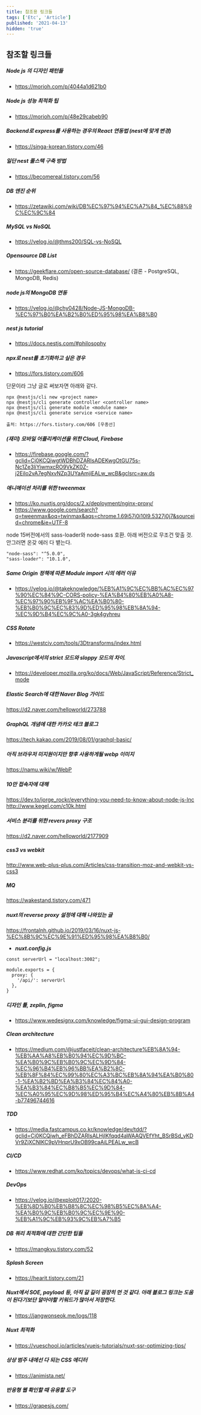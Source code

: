 ```yaml
---
title: 참조용 링크들
tags: ['Etc', 'Article']
published: '2021-04-13'
hidden: 'true'
---
```

## 참조할 링크들
##### Node js 의 디자인 패턴들
+ https://morioh.com/p/4044a1d621b0

##### Node js 성능 최적화 팁
+ https://morioh.com/p/48e29cabeb90

##### Backend로 express를 사용하는 경우의 React 연동법 (nest에 맞게 변경)
+ https://singa-korean.tistory.com/46

##### 일단 nest 풀스택 구축 방법
+ https://becomereal.tistory.com/56

##### DB 엔진 순위
+ https://zetawiki.com/wiki/DB%EC%97%94%EC%A7%84_%EC%88%9C%EC%9C%84

##### MySQL vs NoSQL
+ https://velog.io/@thms200/SQL-vs-NoSQL

##### Opensource DB List
+ https://geekflare.com/open-source-database/ (결론 - PostgreSQL, MongoDB, Redis)

##### node js의 MongoDB 연동
+ https://velog.io/@chy0428/Node-JS-MongoDB-%EC%97%B0%EA%B2%B0%ED%95%98%EA%B8%B0

##### nest js tutorial
+ https://docs.nestjs.com/#philosophy

##### npx로 nest를 초기화하고 싶은 경우
+ https://fors.tistory.com/606

단문이라 그냥 글로 써보자면 아래와 같다.
```
npx @nestjs/cli new <project name>
npx @nestjs/cli generate controller <controller name>
npx @nestjs/cli generate module <module name>
npx @nestjs/cli generate service <service name>

출처: https://fors.tistory.com/606 [우종선]
```
##### (재미) 모바일 어플리케이션을 위한 Cloud, Firebase
+ https://firebase.google.com/?gclid=Cj0KCQjwgtWDBhDZARIsADEKwgOtGU75s-Nc1Ze3liYiwmxcRO9VkZK0Z-j2Eilo2vA7egNxvNZp3UYaAmjiEALw_wcB&gclsrc=aw.ds

##### 애니메이션 처리를 위한 tweenmax
+ https://ko.nuxtjs.org/docs/2.x/deployment/nginx-proxy/
+ https://www.google.com/search?q=tweenmax&oq=twinmax&aqs=chrome.1.69i57j0i10l9.5327j0j7&sourceid=chrome&ie=UTF-8

node 15버전에서의 sass-loader와 node-sass 호환. 아래 버전으로 무조건 맞출 것. 안그러면 온갖 에러 다 뱉는다.
```
"node-sass": "^5.0.0",
"sass-loader": "10.1.0",
```

##### Same Origin 정책에 따른 Module import 시의 에러 이유
+ https://velog.io/@takeknowledge/%EB%A1%9C%EC%BB%AC%EC%97%90%EC%84%9C-CORS-policy-%EA%B4%80%EB%A0%A8-%EC%97%90%EB%9F%AC%EA%B0%80-%EB%B0%9C%EC%83%9D%ED%95%98%EB%8A%94-%EC%9D%B4%EC%9C%A0-3gk4gyhreu

##### CSS Rotate
+ https://westciv.com/tools/3Dtransforms/index.html

##### Javascript에서의 strict 모드와 sloppy 모드의 차이.
+ https://developer.mozilla.org/ko/docs/Web/JavaScript/Reference/Strict_mode

##### Elastic Search에 대한 Naver Blog 가이드
https://d2.naver.com/helloworld/273788

##### GraphQL 개념에 대한 카카오 테크 블로그
https://tech.kakao.com/2019/08/01/graphql-basic/

##### 아직 브라우저 미지원이지만 향후 사용하게될 webp 이미지
https://namu.wiki/w/WebP

##### 10만 접속자에 대해
https://dev.to/jorge_rockr/everything-you-need-to-know-about-node-js-lnc
http://www.kegel.com/c10k.html

##### 서비스 분리를 위한 revers proxy 구조
https://d2.naver.com/helloworld/2177909

##### css3 vs webkit
http://www.web-plus-plus.com/Articles/css-transition-moz-and-webkit-vs-css3

##### MQ
https://wakestand.tistory.com/471

##### nuxt의 reverse proxy 설정에 대해 나와있는 글
https://frontalnh.github.io/2019/03/16/nuxt-js-%EC%8B%9C%EC%9E%91%ED%95%98%EA%B8%B0/
+ ***nuxt.config.js***
```
const serverUrl = "localhost:3002";

module.exports = {
  proxy: {
    '/api/': serverUrl
  },
}
```

##### 디자인 툴, zeplin, figma
+ https://www.wedesignx.com/knowledge/figma-ui-gui-design-program

##### Clean architecture
+ https://medium.com/@justfaceit/clean-architecture%EB%8A%94-%EB%AA%A8%EB%B0%94%EC%9D%BC-%EA%B0%9C%EB%B0%9C%EC%9D%84-%EC%96%B4%EB%96%BB%EA%B2%8C-%EB%8F%84%EC%99%80%EC%A3%BC%EB%8A%94%EA%B0%80-1-%EA%B2%BD%EA%B3%84%EC%84%A0-%EA%B3%84%EC%B8%B5%EC%9D%84-%EC%A0%95%EC%9D%98%ED%95%B4%EC%A4%80%EB%8B%A4-b77496744616

##### TDD
+ https://media.fastcampus.co.kr/knowledge/dev/tdd/?gclid=Cj0KCQjwh_eFBhDZARIsALHjIKfqqd4aWAAQVEfYht_BSrBSd_yKDVr9ZjXCNlKC9pVHnprU9xOB99caAiLPEALw_wcB

##### CI/CD
+ https://www.redhat.com/ko/topics/devops/what-is-ci-cd

##### DevOps
+ https://velog.io/@exploit017/2020-%EB%8D%B0%EB%B8%8C%EC%98%B5%EC%8A%A4-%EA%B0%9C%EB%B0%9C%EC%9E%90-%EB%A1%9C%EB%93%9C%EB%A7%B5

##### DB 쿼리 최적화에 대한 간단한 팁들
+ https://mangkyu.tistory.com/52

##### Splash Screen
+ https://hearit.tistory.com/21

##### Nuxt에서 SOE, payload 등, 아직 갈 길이 굉장히 먼 것 같다. 아래 블로그 링크는 도움이 된다기보단 알아야할 키워드가 많아서 저장한다.
+ https://jangwonseok.me/logs/118

##### Nuxt 최적화
+ https://vueschool.io/articles/vuejs-tutorials/nuxt-ssr-optimizing-tips/

##### 상상 범주 내에선 다 되는 CSS 에디터
+ https://animista.net/

##### 반응형 웹 확인할 때 유용할 도구
+ https://grapesjs.com/
